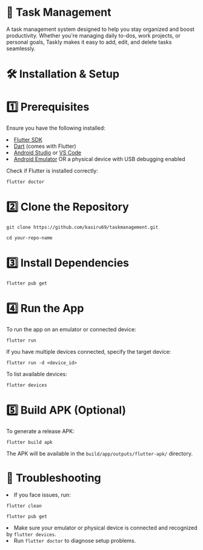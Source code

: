 <h1>📱 Task Management</h1>
<p>A task management system designed to help you stay organized and boost productivity. Whether you're managing daily to-dos, work projects, or personal goals, Taskly makes it easy to add, edit, and delete tasks seamlessly.</p>


<h1>🛠 Installation & Setup</h1>

<h1>1️⃣ Prerequisites</h1>
<p>Ensure you have the following installed:</p>
<li><a href="https://flutter.dev/docs/get-started/install">Flutter SDK</a></li>
<li><a href="https://dart.dev/get-dart">Dart</a> (comes with Flutter)</li>
<li><a href="https://developer.android.com/studio">Android Studio</a> or <a href="https://code.visualstudio.com/">VS Code</a></li>
<li><a href="https://developer.android.com/studio/run/emulator">Android Emulator</a> OR a physical device with USB debugging enabled</li>
<p>Check if Flutter is installed correctly:</p>
<p><code>flutter doctor</code></p>

<h1>2️⃣ Clone the Repository</h1>
<p><code>git clone https://github.com/kasiru69/taskmanagement.git</code></p>
<p><code>cd your-repo-name</code></p>

<h1>3️⃣ Install Dependencies</h1>
<p><code>flutter pub get</code></p>

<h1>4️⃣ Run the App</h1>
<p>To run the app on an emulator or connected device:</p>
<p><code>flutter run</code></p>
<p>If you have multiple devices connected, specify the target device:</p>
<p><code>flutter run -d &lt;device_id&gt;</code></p>
<p>To list available devices:</p>
<p><code>flutter devices</code></p>

<h1>5️⃣ Build APK (Optional)</h1>
<p>To generate a release APK:</p>
<p><code>flutter build apk</code></p>
<p>The APK will be available in the <code>build/app/outputs/flutter-apk/</code> directory.</p>

<h1>🔧 Troubleshooting</h1>
<li>If you face issues, run:</li>
<p><code>flutter clean</code></p>
<p><code>flutter pub get</code></p>
<li>Make sure your emulator or physical device is connected and recognized by <code>flutter devices</code>.</li>
<li>Run <code>flutter doctor</code> to diagnose setup problems.</li>


